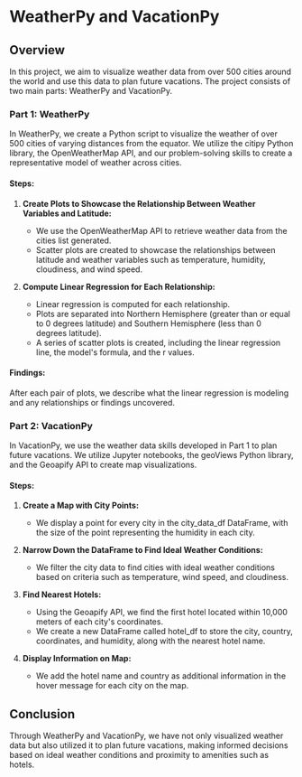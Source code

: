 # WeatherPy and VacationPy

## Overview
In this project, we aim to visualize weather data from over 500 cities around the world and use this data to plan future vacations. The project consists of two main parts: WeatherPy and VacationPy.

### Part 1: WeatherPy

In WeatherPy, we create a Python script to visualize the weather of over 500 cities of varying distances from the equator. We utilize the citipy Python library, the OpenWeatherMap API, and our problem-solving skills to create a representative model of weather across cities.

#### Steps:

1. **Create Plots to Showcase the Relationship Between Weather Variables and Latitude:**
    - We use the OpenWeatherMap API to retrieve weather data from the cities list generated.
    - Scatter plots are created to showcase the relationships between latitude and weather variables such as temperature, humidity, cloudiness, and wind speed.

2. **Compute Linear Regression for Each Relationship:**
    - Linear regression is computed for each relationship.
    - Plots are separated into Northern Hemisphere (greater than or equal to 0 degrees latitude) and Southern Hemisphere (less than 0 degrees latitude).
    - A series of scatter plots is created, including the linear regression line, the model's formula, and the r values.

#### Findings:
After each pair of plots, we describe what the linear regression is modeling and any relationships or findings uncovered.

### Part 2: VacationPy

In VacationPy, we use the weather data skills developed in Part 1 to plan future vacations. We utilize Jupyter notebooks, the geoViews Python library, and the Geoapify API to create map visualizations.

#### Steps:

1. **Create a Map with City Points:**
    - We display a point for every city in the city_data_df DataFrame, with the size of the point representing the humidity in each city.

2. **Narrow Down the DataFrame to Find Ideal Weather Conditions:**
    - We filter the city data to find cities with ideal weather conditions based on criteria such as temperature, wind speed, and cloudiness.

3. **Find Nearest Hotels:**
    - Using the Geoapify API, we find the first hotel located within 10,000 meters of each city's coordinates.
    - We create a new DataFrame called hotel_df to store the city, country, coordinates, and humidity, along with the nearest hotel name.

4. **Display Information on Map:**
    - We add the hotel name and country as additional information in the hover message for each city on the map.

## Conclusion

Through WeatherPy and VacationPy, we have not only visualized weather data but also utilized it to plan future vacations, making informed decisions based on ideal weather conditions and proximity to amenities such as hotels.
